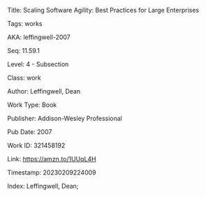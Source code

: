 Title:  Scaling Software Agility: Best Practices for Large Enterprises

Tags:   works

AKA:    leffingwell-2007

Seq:    11.59.1

Level:  4 - Subsection

Class:  work

Author: Leffingwell, Dean

Work Type: Book

Publisher: Addison-Wesley Professional

Pub Date: 2007

Work ID: 321458192

Link:   https://amzn.to/1UUqL4H

Timestamp: 20230209224009

Index:  Leffingwell, Dean; 
